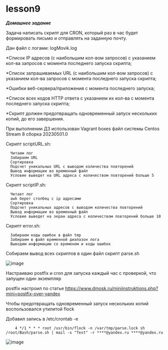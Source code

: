 # lesson9

***Домашнее задание***

Задача написать скрипт для CRON, который раз в час будет формировать письмо и отправлять на заданную почту.

Дан файл с логами: logMovik.log

*Список IP адресов (с наибольшим кол-вом запросов) с указанием кол-ва запросов c момента последнего запуска скрипта;

*Список запрашиваемых URL (с наибольшим кол-вом запросов) с указанием кол-ва запросов c момента последнего запуска скрипта;

*Ошибки веб-сервера/приложения c момента последнего запуска;

*Список всех кодов HTTP ответа с указанием их кол-ва с момента последнего запуска скрипта;

*Скрипт должен предотвращать одновременный запуск нескольких копий, до его завершения.

При выполнении ДЗ использован Vagrant boxes файл системы Centos Stream 8 сборка 20230501.0

Скрипт scriptURL.sh:

      Читаем лог
      Забираем URL
      Сортировка
      Подсчет уникальных URL с выводом количества повторений
      Вывод информации во временный файл
      Условие выведет на URL адреса с количеством повторений больше 5

Скрипт scriptIP.sh:

      Читает лог
      awk берет столбец с ip адресами
      Сортировка
      Подсчет уникальных адресов с выводом количества повторений
      Вывод информации во временный файл
      Условие выведет на экран адреса с количеством повторений больше 10

Скрипт error.sh:

      Забираем коды ошибок в файл tmp
      Забираем в файл временной диапазон лога
      Выводим информацию со временем и коды ошибок

Собираем вывод всех скриптов в один файл скрипт parse.sh

![image](https://github.com/movik242/lesson9/assets/143793993/f96544da-706c-42d6-8247-4f7b05f9d53e)

Настраиваю postfix и cron для запуска каждый час с проверкой, что запущен один экземпляр

postfix настроил по статье https://www.dmosk.ru/miniinstruktions.php?mini=postfix-over-yandex

Чтобы предотвращать одновременный запуск нескольких копий воспользовался утилитой flock

Добавил запись в /etc/crontab -e

        4 */1 * * * root /usr/bin/flock -n /var/tmp/parse.lock sh /root/Bash/parse.sh | mail -s "Test" -r ****@yandex.ru ****@yandex.ru

![image](https://github.com/movik242/lesson9/assets/143793993/9effeddf-2f03-453c-8c59-4310e1d2977e)





